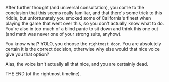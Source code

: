 After further thought \(and universal consultation\), you come to the conclusion that this seems really familiar, and that there's some trick to this riddle, but unfortunately you smoked some of California's finest when playing the game that went over this, so you don't actually know what to do. You're also in too much of a blind panic to sit down and think this one out \(and math was never one of your strong suits, anyhow\).

You know what? YOLO, you choose the ```rightmost door```. You are absolutely certain it is the correct decision, otherwise why else would that nice voice give you that option?

Alas, the voice isn't actually all that nice, and you are certainly dead.

THE END \(of the rightmost timeline\).